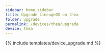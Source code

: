 ```yaml
---
sidebar: home_sidebar
title: Upgrade LineageOS on thea
folder: upgrade
permalink: /devices/thea/upgrade
device: thea
---
```

{% include templates/device_upgrade.md %}
